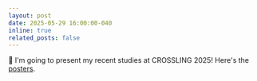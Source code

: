 ```yaml
---
layout: post
date: 2025-05-29 16:00:00-040
inline: true
related_posts: false
---
```


:mega: I'm going to present my recent studies at CROSSLING 2025! Here's the [posters](https://tianqi93.github.io/assets/pdf/poster/Poster_CrossLing2025.pdf).
